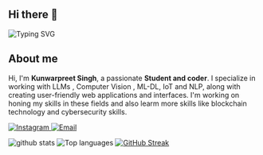 ## Hi there 👋 
![Typing SVG](https://readme-typing-svg.demolab.com?font=Fira+Code&weight=900&size=40&repeat=false&vCenter=true&width=800&color=ff4f4f&lines=Kunwarpreet+Singh)

## About me
Hi, I'm **Kunwarpreet Singh**, a passionate **Student and coder**. I specialize in working with LLMs , Computer Vision , ML-DL, IoT and NLP, along with creating user-friendly web applications and interfaces. I'm working on honing my skills in these fields and also learm more skills like blockchain technology and cybersecurity skills.

<p>
  <a href="https://www.instagram.com/kunwar1908/" target="_blank">
    <img src="https://img.shields.io/badge/Instagram-E4405F?style=for-the-badge&logo=instagram&logoColor=white" alt="Instagram">
  </a>
  <a href="mailto:kunwarpreet1908@gmail.com" target="_blank">
    <img src="https://img.shields.io/badge/Email-D14836?style=for-the-badge&logo=gmail&logoColor=white" alt="Email">
  </a>
</p>

<!--
**kunwar1908/kunwar1908** is a ✨ _special_ ✨ repository because its `README.md` (this file) appears on your GitHub profile.

Here are some ideas to get you started:

- 🔭 I’m currently working on ...
- 🌱 I’m currently learning ...
- 👯 I’m looking to collaborate on ...
- 🤔 I’m looking for help with ...
- 💬 Ask me about ...
- 📫 How to reach me: ...
- 😄 Pronouns: ...
- ⚡ Fun fact: ...
-->
![github stats](https://github-readme-stats.vercel.app/api?username=kunwar1908&theme=radical")
![Top languages](https://github-readme-stats.vercel.app/api/top-langs/?username=kunwar1908&show_icons=true&theme=radical&cache_seconds=86400")
[![GitHub Streak](https://streak-stats.demolab.com/?user=kunwar1908)](https://git.io/streak-stats)
